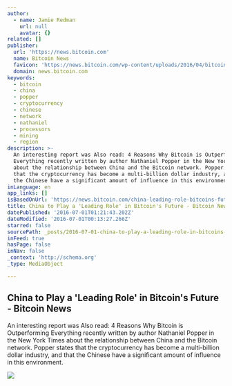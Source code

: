 ```yaml
---
author:
  - name: Jamie Redman
    url: null
    avatar: {}
related: []
publisher:
  url: 'https://news.bitcoin.com'
  name: Bitcoin News
  favicon: 'https://news.bitcoin.com/wp-content/uploads/2016/04/bitcoin_fav.png'
  domain: news.bitcoin.com
keywords:
  - bitcoin
  - china
  - popper
  - cryptocurrency
  - chinese
  - network
  - nathaniel
  - processors
  - mining
  - region
description: >-
  An interesting report was Also read: 4 Reasons Why Bitcoin is Outperforming
  Everything recently written by author Nathaniel Popper in the New York Times
  about the relationship between China and the Bitcoin network. Popper states
  that the cryptocurrency has become a multi-billion dollar industry, and that
  the Chinese have a significant amount of influence in this environment.
inLanguage: en
app_links: []
isBasedOnUrl: 'https://news.bitcoin.com/china-leading-role-bitcoins-future/'
title: China to Play a 'Leading Role' in Bitcoin's Future - Bitcoin News
datePublished: '2016-07-01T01:21:43.202Z'
dateModified: '2016-07-01T00:13:27.266Z'
starred: false
sourcePath: _posts/2016-07-01-china-to-play-a-leading-role-in-bitcoins-future-bitcoin.md
inFeed: true
hasPage: false
inNav: false
_context: 'http://schema.org'
_type: MediaObject

---
```

<article style=""><h1>China to Play a 'Leading Role' in Bitcoin's Future - Bitcoin News</h1><p>An interesting report was Also read: 4 Reasons Why Bitcoin is Outperforming Everything recently written by author Nathaniel Popper in the New York Times about the relationship between China and the Bitcoin network. Popper states that the cryptocurrency has become a multi-billion dollar industry, and that the Chinese have a significant amount of influence in this environment.</p><img src="https://news.bitcoin.com/wp-content/uploads/2016/06/China-Will-Play-A-Leading-Role-In-Bitcoins-Future.jpg" /></article>